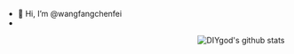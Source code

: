 - 👋 Hi, I’m @wangfangchenfei
- 
<img align="right" src="https://github-readme-stats.vercel.app/api?username=wangfangchenfei&show_icons=true&icon_color=0366d6&bg_color=ffffff&hide_title=true&hide=contribs&include_all_commits=true" alt="DIYgod's github stats"/>
